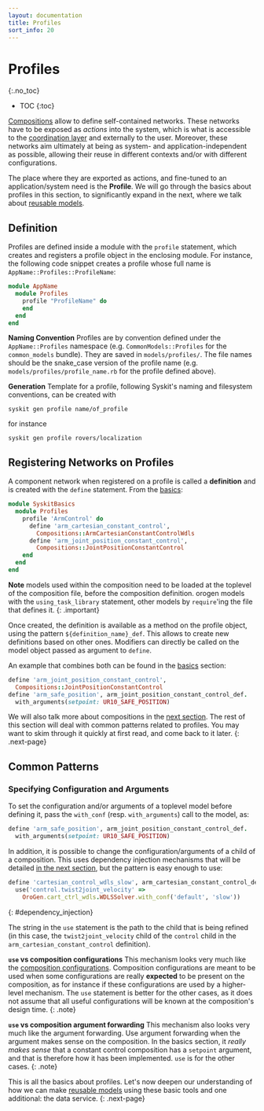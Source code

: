```yaml
---
layout: documentation
title: Profiles
sort_info: 20
---
```


# Profiles
{:.no_toc}

- TOC
{:toc}

[Compositions](compositions.html) allow to define self-contained networks.
These networks have to be exposed as _actions_ into the system, which is what
is accessible to the [coordination layer](../coordination) and externally to
the user. Moreover, these networks aim ultimately at being as system- and
application-independent as possible, allowing their reuse in different contexts
and/or with different configurations.

The place where they are exported as actions, and fine-tuned to an
application/system need is the **Profile**. We will go through the basics
about profiles in this section, to significantly expand in the next, where we
talk about [reusable models](reusable_models.html).

## Definition

Profiles are defined inside a module with the `profile` statement, which
creates and registers a profile object in the enclosing module. For instance,
the following code snippet creates a profile whose full name is
`AppName::Profiles::ProfileName`:

~~~ ruby
module AppName
  module Profiles
    profile "ProfileName" do
    end
  end
end
~~~

__Naming Convention__ Profiles are by convention defined under the `AppName::Profiles`
namespace (e.g. `CommonModels::Profiles` for the `common_models` bundle). 
They are saved in `models/profiles/`. The file
names should be the snake_case version of the profile name (e.g.
`models/profiles/profile_name.rb` for the profile defined above). 

__Generation__ Template for a profile, following Syskit's naming and filesystem
conventions, can be created with

~~~
syskit gen profile name/of_profile
~~~

for instance

~~~
syskit gen profile rovers/localization
~~~

## Registering Networks on Profiles

A component network when registered on a profile is called a __definition__ and is created with the `define` statement. From the [basics](../basics/devices.html):

~~~ ruby
module SyskitBasics
  module Profiles
    profile 'ArmControl' do
      define 'arm_cartesian_constant_control',
        Compositions::ArmCartesianConstantControlWdls
      define 'arm_joint_position_constant_control',
        Compositions::JointPositionConstantControl
    end
  end
end
~~~

**Note** models used within the composition need to be loaded at the toplevel
of the composition file, before the composition definition. orogen models with
the `using_task_library` statement, other models by `require`'ing the file that
defines it.
{: .important}

Once created, the definition is available as a method on the profile object,
using the pattern `${definition_name}_def`. This allows to create new
definitions based on other ones. Modifiers can directly be called on the model
object passed as argument to `define`.

An example that combines both can be found in the
[basics](../basics/devices.html) section:

~~~ ruby
define 'arm_joint_position_constant_control',
  Compositions::JointPositionConstantControl
define 'arm_safe_position', arm_joint_position_constant_control_def.
  with_arguments(setpoint: UR10_SAFE_POSITION)
~~~

We will also talk more about compositions in the [next
section](reusable_models.html). The rest of this section will deal with common
patterns related to profiles. You may want to skim through it quickly at first
read, and come back to it later.
{: .next-page}

## Common Patterns

### Specifying Configuration and Arguments

To set the configuration and/or arguments of a toplevel model before defining
it, pass the `with_conf` (resp. `with_arguments`) call to the model, as:

~~~ ruby
define 'arm_safe_position', arm_joint_position_constant_control_def.
  with_arguments(setpoint: UR10_SAFE_POSITION)
~~~

In addition, it is possible to change the configuration/arguments of a child of
a composition. This uses dependency injection mechanisms that will be detailed
[in the next section](reusable_models.html), but the pattern is easy enough to use:

~~~ ruby
define 'cartesian_control_wdls_slow', arm_cartesian_constant_control_def.
  use('control.twist2joint_velocity' =>
    OroGen.cart_ctrl_wdls.WDLSSolver.with_conf('default', 'slow'))
~~~
{: #dependency_injection}

The string in the `use` statement is the path to the child that is being
refined (in this case, the `twist2joint_velocity` child of the `control` child
in the `arm_cartesian_constant_control` definition).

__`use` vs composition configurations__ This mechanism
looks very much like the [composition configurations](composition.html#configurations).
Composition configurations are meant to be used when some configurations are
really __expected__ to be present on the composition, as for instance if these
configurations are used by a higher-level mechanism. The `use` statement is
better for the other cases, as it does not assume that all useful
configurations will be known at the composition's design time.
{: .note}

__`use` vs composition argument forwarding__ This mechanism
also looks very much like the argument forwarding. 
Use argument forwarding when the argument makes sense on the composition. In
the basics section, it *really makes sense* that a constant control composition
has a `setpoint` argument, and that is therefore how it has been implemented.
`use` is for the other cases.
{: .note}

This is all the basics about profiles. Let's now deepen our understanding of
how we can make [reusable models](reusable_models.html) using these basic tools
and one additional: the data service.
{: .next-page}

